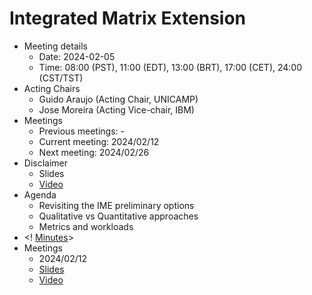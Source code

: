 
# Integrated Matrix Extension

* Meeting details
  * Date: 2024-02-05 
  * Time: 08:00 (PST), 11:00 (EDT), 13:00 (BRT), 17:00 (CET), 24:00 (CST/TST) 
* Acting Chairs
  * Guido Araujo  (Acting Chair, UNICAMP)
  * Jose Moreira  (Acting Vice-chair, IBM)
* Meetings
  * Previous meetings: -
  * Current meeting: 2024/02/12
  * Next meeting: 2024/02/26
* Disclaimer
  * Slides
  * [Video](https://drive.google.com/file/d/1NddUrkHPJukhUo8OeD7uvrWCqRaMt9zx/view) 
* Agenda
  * Revisiting the IME preliminary options
  * Qualitative vs Quantitative approaches
  * Metrics and workloads
* <! [Minutes](https://github.com/riscv-admin/integrated-matrix-extension/blob/main/Minutes)>
* Meetings 
  * 2024/02/12
   * [Slides](https://drive.google.com/file/d/1RC2RZwX8IJctRgNOlq78xojyPoqiF_q5/view?usp=sharing)
   * [Video](https://zoom.us/rec/play/lfSLhI-bvHz8CAIJRsrdWO5ruIsI2He7K4mWk5dbzvmA0hYWJ0pcTrWyTozgfvFrhc-tF0YZSD7MW_68.r_A5vaUV56XfW2cr?canPlayFromShare=true&from=share_recording_detail&continueMode=true&componentName=rec-play&originRequestUrl=https%3A%2F%2Fzoom.us%2Frec%2Fshare%2F0b5chXLwHwqA9Xreazdb6O2VeZqO9Kf-rynDxsxMwbI3OxEpb1ULAeQNSF3jS6Vn.w3Aq3nZwiOGMyGXp)
